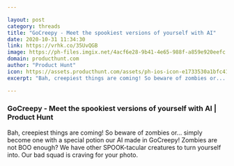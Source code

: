 ```yaml
---

layout: post
category: threads
title: "GoCreepy - Meet the spookiest versions of yourself with AI"
date: 2020-10-31 11:34:30
link: https://vrhk.co/35UvQGB
image: https://ph-files.imgix.net/4acf6e28-9b41-4e65-988f-a859e920eefc.jpeg?auto=format&fit=crop&frame=1&h=512&w=1024
domain: producthunt.com
author: "Product Hunt"
icon: https://assets.producthunt.com/assets/ph-ios-icon-e1733530a1bfc41080db8161823f1ef262cdbbc933800c0a2a706f70eb9c277a.png
excerpt: "Bah, creepiest things are coming! So beware of zombies or... simply become one with a special potion our AI made in GoCreepy! Zombies are not BOO enough? We have other SPOOK-tacular creatures to turn yourself into. Our bad squad is craving for your photo."

---
```


### GoCreepy - Meet the spookiest versions of yourself with AI | Product Hunt

Bah, creepiest things are coming! So beware of zombies or... simply become one with a special potion our AI made in GoCreepy! Zombies are not BOO enough? We have other SPOOK-tacular creatures to turn yourself into. Our bad squad is craving for your photo.